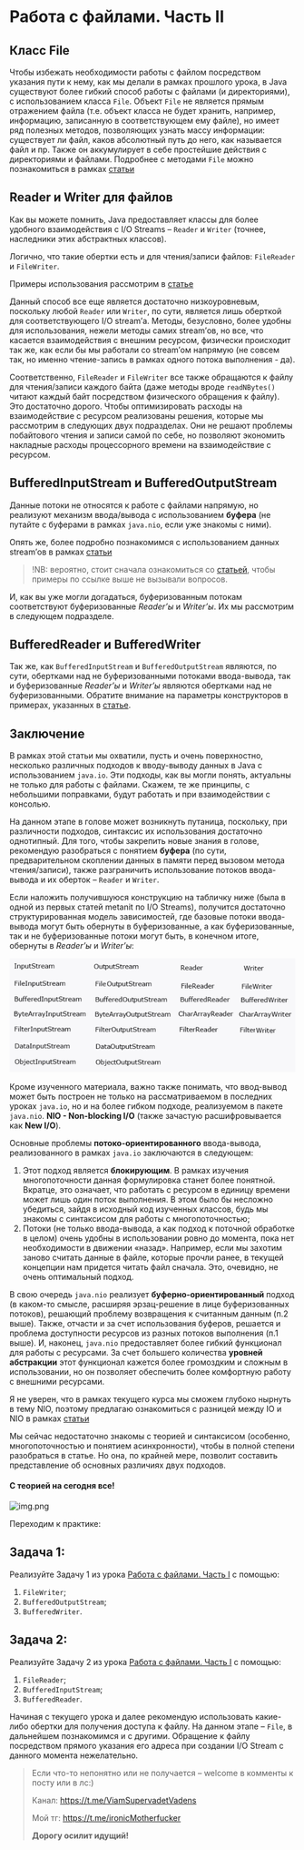 # Работа с файлами. Часть II

## Класс File

Чтобы избежать необходимости работы с файлом посредством указания пути к нему, как мы делали в рамках прошлого урока, в
Java существуют более гибкий способ работы с файлами (и директориями), с использованием класса `File`. Объект `File` не
является прямым отражением файла (т.е. объект класса не будет хранить, например, информацию, записанную в
соответствующем ему файле), но имеет ряд полезных методов, позволяющих узнать массу информации: существует ли файл,
каков абсолютный путь до него, как называется файл и пр. Также он аккумулирует в себе простейшие действия с директориями
и файлами. Подробнее с методами `File` можно познакомиться в рамках [статьи](https://metanit.com/java/tutorial/6.11.php)

## Reader и Writer для файлов

Как вы можете помнить, Java предоставляет классы для более удобного взаимодействия с I/O Streams – `Reader` и `Writer`
(точнее, наследники этих абстрактных классов).

Логично, что такие обертки есть и для чтения/записи файлов: `FileReader` и `FileWriter`.

Примеры использования рассмотрим в [статье](https://metanit.com/java/tutorial/6.8.php)

Данный способ все еще является достаточно низкоуровневым, поскольку любой `Reader` или `Writer`, по сути, является лишь
оберткой для соответствующего I/O stream’а. Методы, безусловно, более удобны для использования, нежели методы самих
stream’ов, но все, что касается взаимодействия с внешним ресурсом, физически происходит так же, как если бы мы работали
со stream’ом напрямую (не совсем так, но именно чтение-запись в рамках одного потока выполнения - да).

Соответственно, `FileReader` и `FileWriter` все также обращаются к файлу для чтения/записи каждого байта (даже методы
вроде `readNBytes()` читают каждый байт посредством физического обращения к файлу). Это достаточно дорого. Чтобы
оптимизировать расходы на взаимодействие с ресурсом реализованы решения, которые мы рассмотрим в следующих двух
подразделах. Они не решают проблемы побайтового чтения и записи самой по себе, но позволяют экономить накладные расходы
процессорного времени на взаимодействие с ресурсом.

## BufferedInputStream и BufferedOutputStream

Данные потоки не относятся к работе с файлами напрямую, но реализуют механизм ввода/вывода с использованием **буфера**
(не путайте с буферами в рамках `java.nio`, если уже знакомы с ними).

Опять же, более подробно познакомимся с использованием данных stream’ов в рамках 
[статьи](https://metanit.com/java/tutorial/6.5.php)

> !NB: вероятно, стоит сначала ознакомиться со [статьей](https://metanit.com/java/tutorial/6.4.php), 
> чтобы примеры по ссылке выше не вызывали вопросов.

И, как вы уже могли догадаться, буферизованным потокам соответствуют буферизованные _Reader’ы_ и _Writer’ы_. 
Их мы рассмотрим в следующем подразделе.

## BufferedReader и BufferedWriter

Так же, как `BufferedInputStream` и `BufferedOutputStream` являются, по сути, обертками над не буферизованными потоками 
ввода-вывода, так и буферизованные _Reader’ы_ и _Writer’ы_ являются обертками над не буферизованными. Обратите внимание 
на параметры конструкторов в примерах, указанных в [статье](https://metanit.com/java/tutorial/6.9.php).

## Заключение

В рамках этой статьи мы охватили, пусть и очень поверхностно, несколько различных подходов к вводу-выводу данных в Java
с использованием `java.io`. Эти подходы, как вы могли понять, актуальны не только для работы с файлами. Скажем, те же
принципы, с небольшими поправками, будут работать и при взаимодействии с консолью.

На данном этапе в голове может возникнуть путаница, поскольку, при различности подходов, синтаксис их использования
достаточно однотипный. Для того, чтобы закрепить новые знания в голове, рекомендую разобраться с понятием **буфера** (по
сути, предварительном скоплении данных в памяти перед вызовом метода чтения/записи), также разграничить использование
потоков ввода-вывода и их оберток – `Reader` и `Writer`.

Если наложить получившуюся конструкцию на табличку ниже (была в одной из первых статей metanit по I/O Streams),
получится достаточно структурированная модель зависимостей, где базовые потоки ввода-вывода могут быть обернуты в
буферизованные, а как буферизованные, так и не буферизованные потоки могут быть, в конечном итоге, обернуты в _Reader’ы_
и _Writer’ы_:

![img.png](ioStreams.png)

Кроме изученного материала, важно также понимать, что ввод-вывод может быть построен не только на рассматриваемом в
последних уроках `java.io`, но и на более гибком подходе, реализуемом в пакете `java.nio`. **NIO - Non-blocking I/O**
(также зачастую расшифровывается как **New I/O**).

Основные проблемы **потоко-ориентированного** ввода-вывода, реализованного в рамках `java.io` заключаются в следующем:

1. Этот подход является **блокирующим**. В рамках изучения многопоточности данная формулировка станет более понятной.
   Вкратце, это означает, что работать с ресурсом в единицу времени может лишь один поток выполнения. В этом было бы
   несложно убедиться, зайдя в исходный код изученных классов, будь мы знакомы с синтаксисом для работы с
   многопоточностью;
2. Потоки (не только ввода-вывода, а как подход к поточной обработке в целом) очень удобны в использовании ровно до
   момента, пока нет необходимости в движении «назад». Например, если мы захотим заново считать данные в файле, которые
   прочли ранее, в текущей концепции нам придется читать файл сначала. Это, очевидно, не очень оптимальный подход.

В свою очередь `java.nio` реализует **буферно-ориентированный** подход (в каком-то смысле, расширяя эрзац-решение в лице
буферизованных потоков), решающий проблему возвращения к считанным данным (п.2 выше). Также, отчасти и за счет
использования буферов, решается и проблема доступности ресурсов из разных потоков выполнения (п.1 выше). И,
наконец, `java.nio` предоставляет более гибкий функционал для работы с ресурсами. За счет большего количества **уровней
абстракции** этот функционал кажется более громоздким и сложным в использовании, но он позволяет обеспечить более
комфортную работу с внешними ресурсами.

Я не уверен, что в рамках текущего курса мы сможем глубоко нырнуть в тему NIO, поэтому предлагаю ознакомиться с разницей
между IO и NIO в рамках [статьи](https://habr.com/ru/post/235585/)

Мы сейчас недостаточно знакомы с теорией и синтаксисом (особенно, многопоточностью и понятием асинхронности), чтобы в
полной степени разобраться в статье. Но она, по крайней мере, позволит составить представление об основных различиях
двух подходов.

#### С теорией на сегодня все!

![img.png](../../../commonmedia/defaultFooter.jpg)

Переходим к практике:

## Задача 1:

Реализуйте Задачу 1 из урока [Работа с файлами. Часть I](https://telegra.ph/Rabota-s-fajlami-CHast-I-12-17) с помощью:

1. `FileWriter`;
2. `BufferedOutputStream`;
3. `BufferedWriter`.

## Задача 2:

Реализуйте Задачу 2 из урока [Работа с файлами. Часть I](https://telegra.ph/Rabota-s-fajlami-CHast-I-12-17) с помощью:

1. `FileReader`;
2. `BufferedInputStream`;
3. `BufferedReader`.

Начиная с текущего урока и далее рекомендую использовать какие-либо обертки для получения доступа к файлу. 
На данном этапе – `File`, в дальнейшем познакомимся и с другими. Обращение к файлу посредством прямого указания его 
адреса при создании I/O Stream с данного момента нежелательно.

> Если что-то непонятно или не получается – welcome в комменты к посту или в лс:)
>
> Канал: https://t.me/ViamSupervadetVadens
>
> Мой тг: https://t.me/ironicMotherfucker
>
> **Дорогу осилит идущий!**
